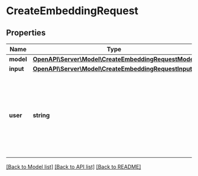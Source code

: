 # CreateEmbeddingRequest

## Properties
Name | Type | Description | Notes
------------ | ------------- | ------------- | -------------
**model** | [**OpenAPI\Server\Model\CreateEmbeddingRequestModel**](CreateEmbeddingRequestModel.md) |  | 
**input** | [**OpenAPI\Server\Model\CreateEmbeddingRequestInput**](CreateEmbeddingRequestInput.md) |  | 
**user** | **string** | A unique identifier representing your end-user, which can help OpenAI to monitor and detect abuse. [Learn more](/docs/guides/safety-best-practices/end-user-ids). | [optional] 

[[Back to Model list]](../README.md#documentation-for-models) [[Back to API list]](../README.md#documentation-for-api-endpoints) [[Back to README]](../README.md)


